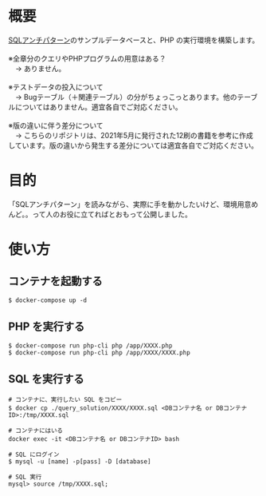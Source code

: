# 概要
[SQLアンチパターン](https://www.oreilly.co.jp/books/9784873115894/)のサンプルデータベースと、PHP の実行環境を構築します。<br>
<br>
※全章分のクエリやPHPプログラムの用意はある？<br>
　→ ありません。<br><br>
※テストデータの投入について<br>
　→ Bugテーブル（＋関連テーブル）の分がちょっこっとあります。他のテーブルについてはありません。適宜各自でご対応ください。<br><br>
※版の違いに伴う差分について<br>
　→ こちらのリポジトリは、2021年5月に発行された12刷の書籍を参考に作成しています。版の違いから発生する差分については適宜各自でご対応ください。

# 目的
「SQLアンチパターン」を読みながら、実際に手を動かしたいけど、環境用意めんど。。って人のお役に立てればとおもって公開しました。

# 使い方
## コンテナを起動する
```
$ docker-compose up -d
```
## PHP を実行する
```
$ docker-compose run php-cli php /app/XXXX.php
$ docker-compose run php-cli php /app/XXXX/XXXX.php
```
## SQL を実行する
```
# コンテナに、実行したい SQL をコピー
$ docker cp ./query_solution/XXXX/XXXX.sql <DBコンテナ名 or DBコンテナID>:/tmp/XXXX.sql

# コンテナにはいる
docker exec -it <DBコンテナ名 or DBコンテナID> bash

# SQL にログイン
$ mysql -u [name] -p[pass] -D [database]

# SQL 実行
mysql> source /tmp/XXXX.sql;
```
